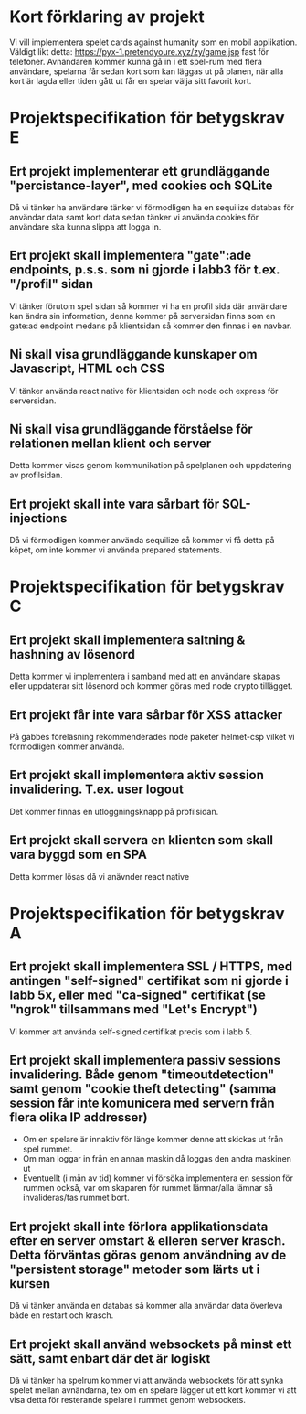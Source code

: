 # Kort förklaring av projekt
Vi vill implementera spelet cards against humanity som en mobil applikation. Väldigt likt detta: https://pyx-1.pretendyoure.xyz/zy/game.jsp fast för telefoner.
Avnändaren kommer kunna gå in i ett spel-rum med flera användare, spelarna får sedan kort som kan läggas ut på planen, när alla kort är lagda eller tiden gått ut får en spelar välja sitt favorit kort.  

# Projektspecifikation för betygskrav E

## Ert projekt implementerar ett grundläggande "percistance-layer", med cookies och SQLite
Då vi tänker ha användare tänker vi förmodligen ha en sequilize databas för användar data samt kort data sedan tänker vi använda cookies för användare ska kunna slippa att logga in.

## Ert projekt skall implementera "gate":ade endpoints, p.s.s. som ni gjorde i labb3 för t.ex. "/profil" sidan

Vi tänker förutom spel sidan så kommer vi ha en profil sida där användare kan ändra sin information, denna kommer på serversidan finns som en gate:ad endpoint medans på klientsidan så kommer den finnas i en navbar.

## Ni skall visa grundläggande kunskaper om Javascript, HTML och CSS

Vi tänker använda react native för klientsidan och node och express för serversidan.

## Ni skall visa grundläggande förståelse för relationen mellan klient och server

Detta kommer visas genom kommunikation på spelplanen och uppdatering av profilsidan.

## Ert projekt skall inte vara sårbart för SQL-injections

Då vi förmodligen kommer använda sequilize så kommer vi få detta på köpet, om inte kommer vi använda prepared statements.




# Projektspecifikation för betygskrav C

## Ert projekt skall implementera saltning & hashning av lösenord

Detta kommer vi implementera i samband med att en användare skapas eller uppdaterar sitt lösenord och kommer göras med node crypto tillägget.

## Ert projekt får inte vara sårbar för XSS attacker

På gabbes föreläsning rekommenderades node paketer helmet-csp vilket vi förmodligen kommer använda.


## Ert projekt skall implementera aktiv session invalidering. T.ex. user logout
Det kommer finnas en utloggningsknapp på profilsidan.


## Ert projekt skall servera en klienten som skall vara byggd som en SPA

Detta kommer lösas då vi anävnder react native



# Projektspecifikation för betygskrav A

## Ert projekt skall implementera SSL / HTTPS, med antingen "self-signed" certifikat som ni gjorde i labb 5x, eller med "ca-signed" certifikat (se "ngrok" tillsammans med "Let's Encrypt")

Vi kommer att använda self-signed certifikat precis som i labb 5.


## Ert projekt skall implementera passiv sessions invalidering. Både genom "timeoutdetection" samt genom "cookie theft detecting" (samma session får inte komunicera med servern från flera olika IP addresser)

* Om en spelare är innaktiv för länge kommer denne att skickas ut från spel rummet. 
* Om man loggar in från en annan maskin då loggas den andra maskinen ut 
* Eventuellt (i mån av tid) kommer vi försöka implementera en session för rummen också, var om skaparen för rummet lämnar/alla lämnar så invalideras/tas rummet bort.

## Ert projekt skall inte förlora applikationsdata efter en server omstart & elleren server krasch. Detta förväntas göras genom användning av de "persistent storage" metoder som lärts ut i kursen

Då vi tänker använda en databas så kommer alla användar data överleva både en restart och krasch.

## Ert projekt skall använd websockets på minst ett sätt, samt enbart där det är logiskt

Då vi tänker ha spelrum kommer vi att använda websockets för att synka spelet mellan avnändarna, tex om en spelare lägger ut ett kort kommer vi att visa detta för resterande spelare i rummet genom websockets.
